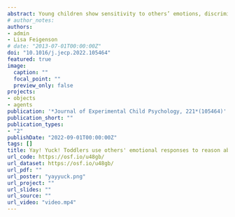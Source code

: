 ```yaml
---
abstract: Young children show sensitivity to others’ emotions, discriminating between facial expressions and using them to help guide their behavior. Beyond providing information about how others are feel- ing, emotional expressions also can support inferences about the non-social world. Here, in four experiments, we investigated 18- to 28-month-old children’s ability to use others’ emotional responses to reason about physical objects. We found that 24- to 26-month-old children successfully used an agent’s incongruent emotional responses (‘‘Yay! Yuck!”), but not congruent emotional responses (‘‘Yay! Wow!”) to infer the presence of multiple hidden objects (Experiment 1). When two different agents produced the incongruent emotional responses, children did not infer that multi- ple objects must be present (Experiment 2), implicating early recog- nition that different people can have different emotional reactions towards the same entity. Younger, 20-month-old children failed to use incongruent emotional responses to make inferences about hidden objects (Experiment 3), although they succeeded at using contrasting words in an otherwise identical task (‘‘A blick! A fep!”; Experiment 4). These results show that young children can use other people’s emotional responses to reason about the physical world—an ability that develops in the second year of life.
# author_notes:
authors:
- admin
- Lisa Feigenson
# date: "2013-07-01T00:00:00Z"
doi: "10.1016/j.jecp.2022.105464"
featured: true
image:
  caption: ""
  focal_point: ""
  preview_only: false
projects:
- objects
- agents
publication: '*Journal of Experimental Child Psychology, 221*(105464)'
publication_short: ""
publication_types:
- "2"
publishDate: "2022-09-01T00:00:00Z"
tags: []
title: Yay! Yuck! Toddlers use others' emotional responses to reason about hidden objects
url_code: https://osf.io/u48gb/
url_dataset: https://osf.io/u48gb/
url_pdf: ""
url_poster: "yayyuck.png"
url_project: ""
url_slides: ""
url_source: ""
url_video: "video.mp4"
---
```



